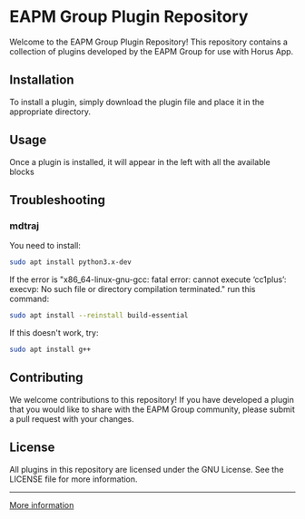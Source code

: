 # EAPM Group Plugin Repository

Welcome to the EAPM Group Plugin Repository! This repository contains a collection of plugins developed by the EAPM Group for use with Horus App.

## Installation

To install a plugin, simply download the plugin file and place it in the appropriate directory.

## Usage

Once a plugin is installed, it will appear in the left with all the available blocks

## Troubleshooting
### mdtraj

You need to install:
```bash
sudo apt install python3.x-dev
```

If the error is "x86_64-linux-gnu-gcc: fatal error: cannot execute ‘cc1plus’: execvp: No such file or directory compilation terminated." run this command:
```bash
sudo apt install --reinstall build-essential
```

If this doesn't work, try:
```bash
sudo apt install g++
```

## Contributing

We welcome contributions to this repository! If you have developed a plugin that you would like to share with the EAPM Group community, please submit a pull request with your changes.

## License

All plugins in this repository are licensed under the GNU License. See the LICENSE file for more information.


---

[More information](https://nbdsoftware.github.io/horus/)
